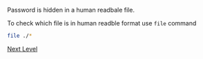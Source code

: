 Password is hidden in a human readbale file.

To check which file is in human readble format use `file` command
```bash
file ./*
```
[Next Level](level_5.md)
